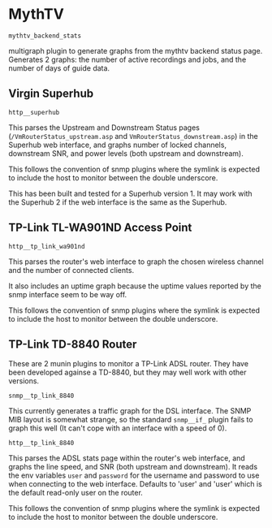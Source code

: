 # MythTV

`mythtv_backend_stats`

multigraph plugin to generate graphs from the mythtv backend status page.  Generates 2 graphs: the number of active recordings and jobs, and the number of days of guide data.

## Virgin Superhub

`http__superhub`

This parses the Upstream and Downstream Status pages
(`/VmRouterStatus_upstream.asp` and `VmRouterStatus_downstream.asp`) in the
Superhub web interface, and graphs number of locked channels, downstream SNR,
and power levels (both upstream and downstream).

This follows the convention of snmp plugins where the symlink is expected to include the host to monitor between the double underscore.

This has been built and tested for a Superhub version 1.  It may work with the Superhub 2 if the web interface is the same as the Superhub.

## TP-Link TL-WA901ND Access Point

`http__tp_link_wa901nd`

This parses the router's web interface to graph the chosen wireless channel and
the number of connected clients.

It also includes an uptime graph because the uptime values reported by the snmp
interface seem to be way off.

This follows the convention of snmp plugins where the symlink is expected to
include the host to monitor between the double underscore.

## TP-Link TD-8840 Router

These are 2 munin plugins to monitor a TP-Link ADSL router.  They have been developed againse a TD-8840, but they may well work with other versions.

`snmp__tp_link_8840`

This currently generates a traffic graph for the DSL interface.  The SNMP MIB layout is somewhat strange, so the standard `snmp__if_` plugin fails to graph this well (It can't cope with an interface with a speed of 0).

`http__tp_link_8840`

This parses the ADSL stats page within the router's web interface, and graphs the line speed, and SNR (both upstream and downstream).  It reads the env variables `user` and `password` for the username and password to use when connecting to the web interface.  Defaults to 'user' and 'user' which is the default read-only user on the router.

This follows the convention of snmp plugins where the symlink is expected to include the host to monitor between the double underscore.
